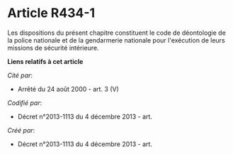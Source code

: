 # Article R434-1

Les dispositions du présent chapitre constituent le code de déontologie de la police nationale et de la gendarmerie nationale
pour l'exécution de leurs missions de sécurité intérieure.

**Liens relatifs à cet article**

_Cité par_:

  - Arrêté du 24 août 2000 - art. 3 (V)

_Codifié par_:

  - Décret n°2013-1113 du 4 décembre 2013 - art.

_Créé par_:

  - Décret n°2013-1113 du 4 décembre 2013 - art.
